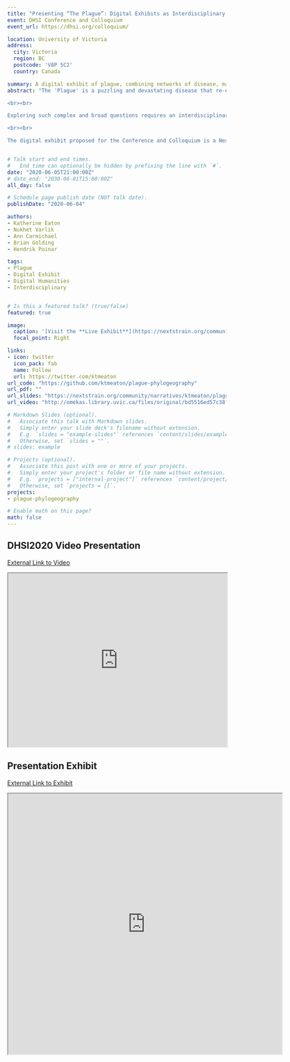 ```yaml
---
title: "Presenting “The Plague”: Digital Exhibits as Interdisciplinary Method"
event: DHSI Conference and Colloquium
event_url: https://dhsi.org/colloquium/

location: University of Victoria
address:
  city: Victoria
  region: BC
  postcode: 'V8P 5C2'
  country: Canada

summary: A digital exhibit of plague, combining networks of disease, maps, and narrative text.
abstract: "The 'Plague' is a puzzling and devastating disease that re-emerges throughout history, resulting in extensive mortality and societal upheaval. Given plague’s expansive impact, from the Black Death (14th century) to the Madagascar Plague Outbreak (2017), this disease frequently brings together researchers from disparate disciplines. However, amongst the nuances of disciplines emerges a fascination and convergence around the questions of where, when, and why this disease appears, as well as how the people were affected and coped. Some outstanding questions, and thus exciting avenues of research, include: Where did the medieval plagues originate? When might modern plague foci re-activate? Why is Europe one of the few places where plague no longer exists? And finally, how does a city respond to losing 50% of its population?

<br><br>

Exploring such complex and broad questions requires an interdisciplinary approach that draws upon the collective expertise of researchers from the humanities and sciences. With such unique intersections of theory and method, comes a need for a similarly unique process of sharing and synthesizing research. Digital Humanities methods, particularly the creation of digital exhibits, promises an opportunity to not only publish in more accessible formats, but to explore new ways of conducting collaborative research.

<br><br>

The digital exhibit proposed for the Conference and Colloquium is a NextStrain Narrative. This digital narrative, similar to the StoryMap format, weaves together diverse datasets to drive interactive storytelling. A NextStrain Narrative presents epidemiological data connecting outbreaks (evolutionary trees) alongside maps, timelines, and text descriptions. Specifically, this proposed exhibit presents new interpretations of DNA evidence recovered from plague outbreaks, both past and present. The interactive nature of the exhibit encourages “play” and exploration, inviting new questions to be asked as viewers might, for example, search for spatial and temporal patterns in maps. The ability to simultaneously visualize data generated from different disciplines is a crucial development, as diverse theories are more easily drawn upon to interpret the evidence. It is therefore the intent of this digital demonstration to 1) highlight the work done thus far and seek feedback, and 2) to offer meaningful commentary on the role of digital exhibits not just as scholarly product, but as method in interdisciplinary research."


# Talk start and end times.
#   End time can optionally be hidden by prefixing the line with `#`.
date: "2020-06-05T21:00:00Z"
# date_end: "2030-06-01T15:00:00Z"
all_day: false

# Schedule page publish date (NOT talk date).
publishDate: "2020-06-04"

authors:
- Katherine Eaton
- Nukhet Varlik
- Ann Carmichael
- Brian Golding
- Hendrik Poinar

tags:
- Plague
- Digital Exhibit
- Digital Humanities
- Interdisciplinary


# Is this a featured talk? (true/false)
featured: true

image:
  caption: '[Visit the **Live Exhibit**](https://nextstrain.org/community/narratives/ktmeaton/plague-phylogeography/DHSI2020Remote)'
  focal_point: Right

links:
- icon: twitter
  icon_pack: fab
  name: Follow
  url: https://twitter.com/ktmeaton
url_code: "https://github.com/ktmeaton/plague-phylogeography"
url_pdf: ""
url_slides: "https://nextstrain.org/community/narratives/ktmeaton/plague-phylogeography/DHSI2020Remote"
url_video: "http://omekas.library.uvic.ca/files/original/bd5516ed57c38f589a6054df32e9aafcdfb1aeb9.mp4"

# Markdown Slides (optional).
#   Associate this talk with Markdown slides.
#   Simply enter your slide deck's filename without extension.
#   E.g. `slides = "example-slides"` references `content/slides/example-slides.md`.
#   Otherwise, set `slides = ""`.
# slides: example

# Projects (optional).
#   Associate this post with one or more of your projects.
#   Simply enter your project's folder or file name without extension.
#   E.g. `projects = ["internal-project"]` references `content/project/deep-learning/index.md`.
#   Otherwise, set `projects = []`.
projects:
- plague-phylogeography

# Enable math on this page?
math: false
---
```


## DHSI2020 Video Presentation
[External Link to Video](https://omekas.library.uvic.ca/files/original/bd5516ed57c38f589a6054df32e9aafcdfb1aeb9.mp4)

<iframe src="https://omekas.library.uvic.ca/files/original/bd5516ed57c38f589a6054df32e9aafcdfb1aeb9.mp4" <="" iframe="" width="100%" height="400px" frameborder="1" allowfullscreen></iframe>

## Presentation Exhibit

[External Link to Exhibit](https://nextstrain.org/community/narratives/ktmeaton/plague-phylogeography/plagueSCDS2020Remote)

<iframe src="https://nextstrain.org/community/narratives/ktmeaton/plague-phylogeography/plagueSCDS2020Remote" <="" iframe="" width="125%" height="600px" frameborder="1"></iframe>
